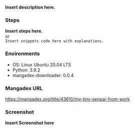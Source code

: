 **Insert description here.**

### Steps
**Insert steps here.**
<br>
or
<br>
`Insert snippets code here with explanations.`

### Environments
- OS: Linux Ubuntu 20.04 LTS
- Python: 3.9.2
- mangadex-downloader: 0.0.4

### Mangadex URL
https://mangadex.org/title/43610/my-tiny-senpai-from-work

### Screenshot
**Insert Screenshot here**